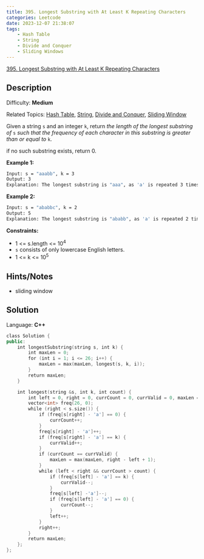 ```yaml
---
title: 395. Longest Substring with At Least K Repeating Characters
categories: Leetcode
date: 2023-12-07 21:38:07
tags:
    - Hash Table
    - String
    - Divide and Conquer
    - Sliding Windows
---
```


[395\. Longest Substring with At Least K Repeating Characters](https://leetcode.com/problems/longest-substring-with-at-least-k-repeating-characters/)

## Description

Difficulty: **Medium**

Related Topics: [Hash Table](https://leetcode.com/tag/https://leetcode.com/tag/hash-table//), [String](https://leetcode.com/tag/https://leetcode.com/tag/string//), [Divide and Conquer](https://leetcode.com/tag/https://leetcode.com/tag/divide-and-conquer//), [Sliding Window](https://leetcode.com/tag/https://leetcode.com/tag/sliding-window//)

Given a string `s` and an integer `k`, return _the length of the longest substring of_ `s` _such that the frequency of each character in this substring is greater than or equal to_ `k`.

if no such substring exists, return 0.

**Example 1:**

```bash
Input: s = "aaabb", k = 3
Output: 3
Explanation: The longest substring is "aaa", as 'a' is repeated 3 times.
```

**Example 2:**

```bash
Input: s = "ababbc", k = 2
Output: 5
Explanation: The longest substring is "ababb", as 'a' is repeated 2 times and 'b' is repeated 3 times.
```

**Constraints:**

* 1 <= s.length <= 10<sup>4</sup>
* `s` consists of only lowercase English letters.
* 1 <= k <= 10<sup>5</sup>

## Hints/Notes

* sliding window

## Solution

Language: **C++**

```C++
class Solution {
public:
    int longestSubstring(string s, int k) {
        int maxLen = 0;
        for (int i = 1; i <= 26; i++) {
            maxLen = max(maxLen, longest(s, k, i));
        }
        return maxLen;
    }

    int longest(string &s, int k, int count) {
        int left = 0, right = 0, currCount = 0, currValid = 0, maxLen = 0;
        vector<int> freq(26, 0);
        while (right < s.size()) {
            if (freq[s[right] - 'a'] == 0) {
                currCount++;
            }
            freq[s[right] - 'a']++;
            if (freq[s[right] - 'a'] == k) {
                currValid++;
            }
            if (currCount == currValid) {
                maxLen = max(maxLen, right - left + 1);
            }
            while (left < right && currCount > count) {
                if (freq[s[left] - 'a'] == k) {
                    currValid--;
                }
                freq[s[left] -'a']--;
                if (freq[s[left] - 'a'] == 0) {
                    currCount--;
                }
                left++;
            }
            right++;
        }
        return maxLen;
    };
};
```
